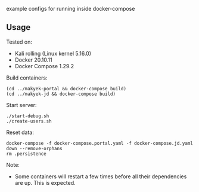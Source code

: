 example configs for running inside docker-compose

## Usage

Tested on:
- Kali rolling (Linux kernel 5.16.0)
- Docker 20.10.11
- Docker Compose 1.29.2

Build containers:
```shell
(cd ../makyek-portal && docker-compose build)
(cd ../makyek-jd && docker-compose build)
```

Start server:
```shell
./start-debug.sh
./create-users.sh
```

Reset data:
```shell
docker-compose -f docker-compose.portal.yaml -f docker-compose.jd.yaml down --remove-orphans
rm .persistence
```

Note:
- Some containers will restart a few times before all their dependencies are up. This is expected. 
